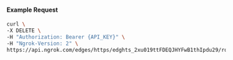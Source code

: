 <!-- Code generated for API Clients. DO NOT EDIT. -->

#### Example Request

```bash
curl \
-X DELETE \
-H "Authorization: Bearer {API_KEY}" \
-H "Ngrok-Version: 2" \
https://api.ngrok.com/edges/https/edghts_2xu019ttFDEQJHYFwB1thIpdu29/routes/edghtsrt_2xu01FhbPctAPY6BZYXi0SVkzJc/user_agent_filter
```
